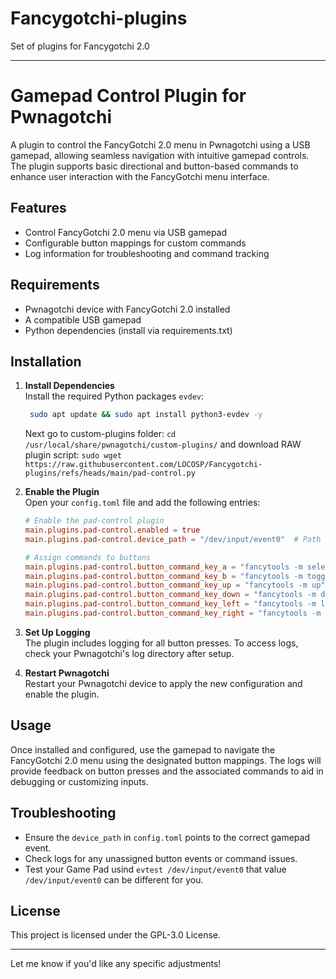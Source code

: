 # Fancygotchi-plugins
Set of plugins for Fancygotchi 2.0

---------------------------------------------

# Gamepad Control Plugin for Pwnagotchi

A plugin to control the FancyGotchi 2.0 menu in Pwnagotchi using a USB gamepad, allowing seamless navigation with intuitive gamepad controls. The plugin supports basic directional and button-based commands to enhance user interaction with the FancyGotchi menu interface.

## Features

- Control FancyGotchi 2.0 menu via USB gamepad
- Configurable button mappings for custom commands
- Log information for troubleshooting and command tracking

## Requirements

- Pwnagotchi device with FancyGotchi 2.0 installed
- A compatible USB gamepad
- Python dependencies (install via requirements.txt)

## Installation

1. **Install Dependencies**  
  Install the required Python packages `evdev`:
   ```bash
    sudo apt update && sudo apt install python3-evdev -y
   ```
    Next go to custom-plugins folder:
    `cd /usr/local/share/pwnagotchi/custom-plugins/`
    and download RAW plugin script:
    `sudo wget https://raw.githubusercontent.com/LOCOSP/Fancygotchi-plugins/refs/heads/main/pad-control.py`

2. **Enable the Plugin**  
   Open your `config.toml` file and add the following entries:
   ```toml
   # Enable the pad-control plugin
   main.plugins.pad-control.enabled = true
   main.plugins.pad-control.device_path = "/dev/input/event0"  # Path to the gamepad device

   # Assign commands to buttons
   main.plugins.pad-control.button_command_key_a = "fancytools -m select"
   main.plugins.pad-control.button_command_key_b = "fancytools -m toggle"
   main.plugins.pad-control.button_command_key_up = "fancytools -m up"
   main.plugins.pad-control.button_command_key_down = "fancytools -m down"
   main.plugins.pad-control.button_command_key_left = "fancytools -m left"
   main.plugins.pad-control.button_command_key_right = "fancytools -m right"
   ```

3. **Set Up Logging**  
   The plugin includes logging for all button presses. To access logs, check your Pwnagotchi's log directory after setup.

4. **Restart Pwnagotchi**  
   Restart your Pwnagotchi device to apply the new configuration and enable the plugin.

## Usage

Once installed and configured, use the gamepad to navigate the FancyGotchi 2.0 menu using the designated button mappings. The logs will provide feedback on button presses and the associated commands to aid in debugging or customizing inputs.

## Troubleshooting

- Ensure the `device_path` in `config.toml` points to the correct gamepad event.
- Check logs for any unassigned button events or command issues.
- Test your Game Pad usind `evtest /dev/input/event0` that value `/dev/input/event0` can be different for you.

## License

This project is licensed under the GPL-3.0 License.

---

Let me know if you'd like any specific adjustments!